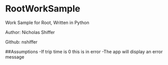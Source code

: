# RootWorkSample

Work Sample for Root, Written in Python

Author: Nicholas Shiffer

Github: nshiffer

##Assumptions
-If trip time is 0 this is in error
    -The app will display an error message
